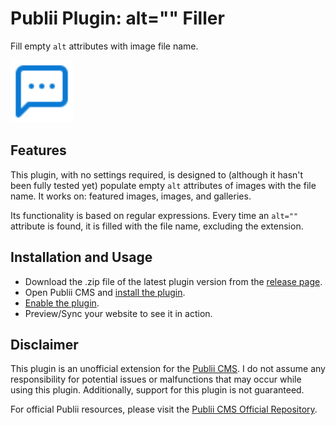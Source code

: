 # Publii Plugin: alt="" Filler
Fill empty `alt` attributes with image file name.

<p><img height="100" alt="publii plugin" title="Plugin icons" src="https://raw.githubusercontent.com/gpsblues/Publii-Plugin-Alt-Filler/6b6049e2fe5059afa7fbc9a9bd814b27c53dfd29/.assets/thumbnail.svg"></p>

## Features
This plugin, with no settings required, is designed to (although it hasn't been fully tested yet) populate empty `alt` attributes of images with the file name. It works on: featured images, images, and galleries.

Its functionality is based on regular expressions. Every time an `alt=""` attribute is found, it is filled with the file name, excluding the extension.

## Installation and Usage
- Download the .zip file of the latest plugin version from the [release page](https://github.com/gpsblues/Publii-Plugin-Alt-Filler/releases/).
- Open Publii CMS and [install the plugin](https://getpublii.com/docs/plugins.html#installingplugins).
- [Enable the plugin](https://getpublii.com/docs/plugins.html#enablingplugins).
- Preview/Sync your website to see it in action.

## Disclaimer
This plugin is an unofficial extension for the [Publii CMS](https://getpublii.com/). I do not assume any responsibility for potential issues or malfunctions that may occur while using this plugin. Additionally, support for this plugin is not guaranteed.

For official Publii resources, please visit the [Publii CMS Official Repository](https://marketplace.getpublii.com/plugins/).
